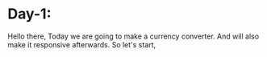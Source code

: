 # Day-1:
Hello there, Today we are going to make a currency converter. And will also make it responsive afterwards. So let's start,